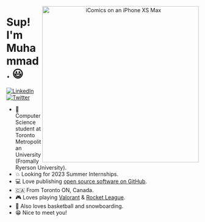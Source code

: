 <p align="center">
<img src="https://images.unsplash.com/photo-1531297484001-80022131f5a1?ixlib=rb-1.2.1&ixid=MnwxMjA3fDB8MHxwaG90by1wYWdlfHx8fGVufDB8fHx8&auto=format&fit=crop&w=2920&q=80" width="410" alt="iComics on an iPhone XS Max" align="right" />
</p>

# Sup! I'm Muhammad. 😃

<p align="left">
<a href="https://www.linkedin.com/in/muhammad-abdullah-9736b41ba/">
<img src="https://img.shields.io/badge/-LinkedIn-%233781da" alt="LinkedIn"/></a> 
<a href="https://twitter.com/mabdullah03_">
<img src="https://img.shields.io/badge/-Twitter-%231DA1F2" alt="Twitter" /></a> 
</p>

* 📱 Computer Science student at Toronto Metropolitan University (Fromally Ryerson University).
* 💥 Looking for 2023 Summer Internships.
* 💻 Love publishing [open source software on GitHub](https://github.com/muhammadabdullahh?tab=repositories).
* 🇨🇦 From Toronto ON, Canada.
* 🎮 Loves playing [Valorant]([https://www.beyondallreason.info/](https://playvalorant.com/en-us/?gclid=Cj0KCQjwnP-ZBhDiARIsAH3FSRdiK4LT6tJPGE70DTwv_2Q-t0aWDnlF4zFEWpVsebyft0VmoHsW3SIaAiA1EALw_wcB&gclsrc=aw.ds)) & [Rocket League]([https://splatoon.nintendo.com/](https://www.rocketleague.com/)).
* 🎤 Also loves basketball and snowboarding.
* 😁 Nice to meet you!
